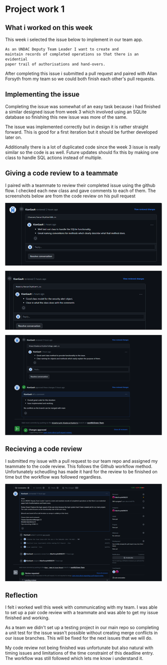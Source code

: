 # Project work 1

## What i worked on this week
This week i selected the issue below to implement in our team app. 
```
As an UNDAC Deputy Team Leader I want to create and
maintain records of completed operations so that there is an evidential 
paper trail of authorisations and hand-overs.
```
After completing this issue i submitted a pull request and paired with Allan Forsyth from my team so we could both 
finish each other's pull requests. 

## Implementing the issue 
Completing the issue was somewhat of an easy task because i had finished a similar designed issue from week 3 which involved 
using an SQLite database so finishing this new issue was more of the same. 

The issue was implemented correctly but in design it is rather straight forward. This is good for a first iteration but it 
should be further developed later on. 

Additionally there is a lot of duplicated code since the week 3 issue is really similar so the code is as well. Future updates 
should fix this by making one class to handle SQL actions instead of multiple. 

## Giving a code review to a teammate 
I paired with a teammate to review their completed issue using the github flow. I checked each new class and gave comments to 
each of them. The screenshots below are from the code review on his pull request 

![Peer code Review #1](images/Week_8/Code_Review_1.png)

![Peer code Review #2](images/Week_8/Code_Review_2.png)

![Peer code Review #3](images/Week_8/Code_Review_3.png)


## Recieving a code review 
I submitted my issue with a pull request to our team repo and assigned my teammate to the code review. 
This follows the Github workflow method. 
Unfortunately scheudling has made it hard for the review to be finished on time but the workflow was followed regardless. 

![Peer code Review #1](images/Week_8/Code_Review_1_Self.png)


## Reflection 
I felt i worked well this week with communicating with my team. I was able to set up a pair code review with a teammate and 
was able to get my issue finished and working. 

As a team we didn't set up a testing project in our main repo so completing a unit test for the issue wasn't possible without 
creating merge conflicts in our issue branches. This will be fixed for the next issues that we will do. 

My code review not being finished was unfortunate but also natural with timing issues and limitations of the time constraint 
of this deadline entry. The workflow was still followed which lets me know i understand it. 

